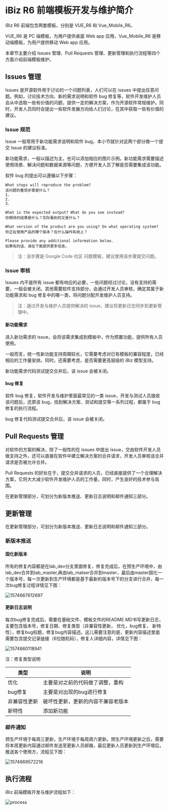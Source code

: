 # iBiz R6 前端模板开发与维护简介

iBiz R6 前端包含两套模板，分别是 VUE_R6 和 Vue_Mobile_R6。

VUE_R6  是 PC 端模板，为用户提供桌面 Web app 应用，Vue_Mobile_R6 是移动端模板，为用户提供移动 Web app 应用。

本章节主要介绍 Issues 管理、Pull Requests 管理、更新管理和执行流程等四个方面介绍前端模板维护。

##  Issues 管理

Issues 是开源软件用于讨论的一个问题列表，人们可以在 issues 中提出任意问题。例如，讨论技术方向、新的需求说明和软件 bug 修复等，软件开发维护人员会从中选取一些有价值的问题，提供一定的解决方案，作为开源软件常规维护。同时，开发人员同时会提出一些软件发展方向给人们讨论，在其中获取一些有价值的建议。

### Issue 规范

Issue 一般常用于新功能需求说明和软件 bug，本小节就针对这两个部分做一个提交 Issue 的建议标准。

新功能需求，一般以描述为主，也可以添加相应的图片示例。新功能需求需要描述使用场景、解决问题和数据来源等问题，方便开发人员了解是否需要集成该功能。

软件 bug 的提出可以遵循以下步骤：

```
What steps will reproduce the problem? 
该问题的重现步骤是什么？
1. 
2. 
3. 

What is the expected output? What do you see instead? 
你期待的结果是什么？实际看到的又是什么？

What version of the product are you using? On what operating system? 
你正在使用产品的哪个版本？在什么操作系统上？

Please provide any additional information below.
如果有的话，请在下面提供更多信息。
```

> 注：该步骤是  Google Code 社区 问题模板，建议使用该步骤提交问题。

### Issue 审核

Issues 内不是所有 issue 都有响应的必要，一些问题经过讨论，没有支持的需要，一般会被关闭。其他需要软件支持部分，会通过开发人员审核，确定其属于新功能需求和 bug 修复中的哪一类，将问题分配开发维护人员支持。

> 注：通过开发与维护人员提供解决的 issue，建议将更新日志同步到更新管理中。

#### 新功能需求

进入新功需求的 issue，会将该需求集成到模板中，作为预置功能，提供所有人员使用。

一般而言，统一性新功能支持周期较长，它需要考虑对已有模板的兼容程度，已经相应的工作量安排。同时，还需要考虑，是否需要更高层级的 iBiz 模型支持。

新功能需求代码测试提交合并后，该 issue 会被关闭。

#### bug 修复

软件 bug 修复，软件开发与维护里面最常见的一类 issue，开发与测试人员接收该问题后，还原该 bug，找到解决方案、测试和提交等一系列过程，都属于 bug 修复的执行流程。

bug 修复代码测试提交合并后，该 issue 会被关闭。

## Pull Requests 管理

对软件的方案的解决，除了一般性的在 issues 中提出 issue，交由软件开发人员做支持之外，还可以直接在软件中建立解决方案的合并请求，开发人员审核该合并请求是否被允许合并。

Pull Requests 的好处在于，提交合并请求的人员，已经直接提供了一个合理解决方案，它将大大减少软件开发维护人员的工作量，同时，产生良好的技术参与氛围。

在更新管理部分，可划分为新版本推送、更新日志说明和邮件通知三部分。

## 更新管理

在更新管理部分，可划分为新版本推送、更新日志说明和邮件通知三部分。

### 新版本推送

#### 固化新版本

所有的修复内容都是在lab_dev分支里面修复，修复完成后，在预生产环境中，由lab_dev合并到lab_master,再由lab_matser合并到master，最后由master固化一个版本号，每一次更新到生产环境都是基于最新的版本号下的分支进行合并，每一次bug修复过程详情见下图：

![1574667612697](imgs/1574667612697.png)

#### 更新日志说明

每次bug修复完成后，需要在基础文件、模板文件的README.MD书写更新日志，主要包含版本号，修复日期、修复类型（非兼容性更新， 优化，bug修复， 新特性），修复bug标题，修复bug内容描述。这儿需要注意的是，更新内容描述里面需要包含提交记录链接（6位随机码），修复人详细内容，详情见下图：

![1574660118941](imgs/1574660118941.png)

注：修复类型说明

| 类型         | 说明                               |
| ------------ | ---------------------------------- |
| 优化         | 主要是对之前的代码做了调整，重构   |
| bug修复      | 主要是对出现的bug进行修复          |
| 非兼容性更新 | 破坏性更新，更新的内容不兼容老版本 |
| 新特性       | 添加新功能                         |

### 邮件通知

预生产环境于每周三更新，生产环境于每周周六更新。预生产环境更新之后，需要将本周更新内容通过邮件发送至更新人员邮箱，最后更新人员更新到生产环境后，推送各个使用方，流程见下图：

![1574669572216](imgs/1574669572216.png)

## 执行流程

iBiz 前端模板开发与维护流程如下：

![process](imgs/process.png)

